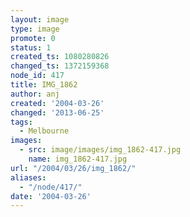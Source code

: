 ```yaml
---
layout: image
type: image
promote: 0
status: 1
created_ts: 1080280826
changed_ts: 1372159368
node_id: 417
title: IMG_1862
author: anj
created: '2004-03-26'
changed: '2013-06-25'
tags:
  - Melbourne
images:
  - src: image/images/img_1862-417.jpg
    name: img_1862-417.jpg
url: "/2004/03/26/img_1862/"
aliases:
  - "/node/417/"
date: '2004-03-26'
---
```


